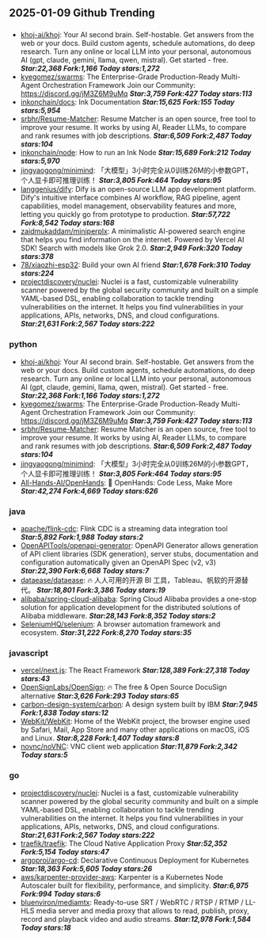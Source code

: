 ## 2025-01-09 Github Trending

### 
* [khoj-ai/khoj](https://github.com/khoj-ai/khoj): Your AI second brain. Self-hostable. Get answers from the web or your docs. Build custom agents, schedule automations, do deep research. Turn any online or local LLM into your personal, autonomous AI (gpt, claude, gemini, llama, qwen, mistral). Get started - free. ***Star:22,368 Fork:1,166 Today stars:1,272***
* [kyegomez/swarms](https://github.com/kyegomez/swarms): The Enterprise-Grade Production-Ready Multi-Agent Orchestration Framework Join our Community: https://discord.gg/jM3Z6M9uMq ***Star:3,759 Fork:427 Today stars:113***
* [inkonchain/docs](https://github.com/inkonchain/docs): Ink Documentation ***Star:15,625 Fork:155 Today stars:5,954***
* [srbhr/Resume-Matcher](https://github.com/srbhr/Resume-Matcher): Resume Matcher is an open source, free tool to improve your resume. It works by using AI, Reader LLMs, to compare and rank resumes with job descriptions. ***Star:6,509 Fork:2,487 Today stars:104***
* [inkonchain/node](https://github.com/inkonchain/node): How to run an Ink Node ***Star:15,689 Fork:212 Today stars:5,970***
* [jingyaogong/minimind](https://github.com/jingyaogong/minimind): 「大模型」3小时完全从0训练26M的小参数GPT，个人显卡即可推理训练！ ***Star:3,805 Fork:464 Today stars:95***
* [langgenius/dify](https://github.com/langgenius/dify): Dify is an open-source LLM app development platform. Dify's intuitive interface combines AI workflow, RAG pipeline, agent capabilities, model management, observability features and more, letting you quickly go from prototype to production. ***Star:57,722 Fork:8,542 Today stars:168***
* [zaidmukaddam/miniperplx](https://github.com/zaidmukaddam/miniperplx): A minimalistic AI-powered search engine that helps you find information on the internet. Powered by Vercel AI SDK! Search with models like Grok 2.0. ***Star:2,949 Fork:320 Today stars:378***
* [78/xiaozhi-esp32](https://github.com/78/xiaozhi-esp32): Build your own AI friend ***Star:1,678 Fork:310 Today stars:224***
* [projectdiscovery/nuclei](https://github.com/projectdiscovery/nuclei): Nuclei is a fast, customizable vulnerability scanner powered by the global security community and built on a simple YAML-based DSL, enabling collaboration to tackle trending vulnerabilities on the internet. It helps you find vulnerabilities in your applications, APIs, networks, DNS, and cloud configurations. ***Star:21,631 Fork:2,567 Today stars:222***

### python
* [khoj-ai/khoj](https://github.com/khoj-ai/khoj): Your AI second brain. Self-hostable. Get answers from the web or your docs. Build custom agents, schedule automations, do deep research. Turn any online or local LLM into your personal, autonomous AI (gpt, claude, gemini, llama, qwen, mistral). Get started - free. ***Star:22,368 Fork:1,166 Today stars:1,272***
* [kyegomez/swarms](https://github.com/kyegomez/swarms): The Enterprise-Grade Production-Ready Multi-Agent Orchestration Framework Join our Community: https://discord.gg/jM3Z6M9uMq ***Star:3,759 Fork:427 Today stars:113***
* [srbhr/Resume-Matcher](https://github.com/srbhr/Resume-Matcher): Resume Matcher is an open source, free tool to improve your resume. It works by using AI, Reader LLMs, to compare and rank resumes with job descriptions. ***Star:6,509 Fork:2,487 Today stars:104***
* [jingyaogong/minimind](https://github.com/jingyaogong/minimind): 「大模型」3小时完全从0训练26M的小参数GPT，个人显卡即可推理训练！ ***Star:3,805 Fork:464 Today stars:95***
* [All-Hands-AI/OpenHands](https://github.com/All-Hands-AI/OpenHands): 🙌 OpenHands: Code Less, Make More ***Star:42,274 Fork:4,669 Today stars:626***

### java
* [apache/flink-cdc](https://github.com/apache/flink-cdc): Flink CDC is a streaming data integration tool ***Star:5,892 Fork:1,988 Today stars:2***
* [OpenAPITools/openapi-generator](https://github.com/OpenAPITools/openapi-generator): OpenAPI Generator allows generation of API client libraries (SDK generation), server stubs, documentation and configuration automatically given an OpenAPI Spec (v2, v3) ***Star:22,390 Fork:6,668 Today stars:7***
* [dataease/dataease](https://github.com/dataease/dataease): 🔥 人人可用的开源 BI 工具，Tableau、帆软的开源替代。 ***Star:18,801 Fork:3,386 Today stars:19***
* [alibaba/spring-cloud-alibaba](https://github.com/alibaba/spring-cloud-alibaba): Spring Cloud Alibaba provides a one-stop solution for application development for the distributed solutions of Alibaba middleware. ***Star:28,143 Fork:8,352 Today stars:2***
* [SeleniumHQ/selenium](https://github.com/SeleniumHQ/selenium): A browser automation framework and ecosystem. ***Star:31,222 Fork:8,270 Today stars:35***

### javascript
* [vercel/next.js](https://github.com/vercel/next.js): The React Framework ***Star:128,389 Fork:27,318 Today stars:43***
* [OpenSignLabs/OpenSign](https://github.com/OpenSignLabs/OpenSign): 🔥 The free & Open Source DocuSign alternative ***Star:3,626 Fork:293 Today stars:65***
* [carbon-design-system/carbon](https://github.com/carbon-design-system/carbon): A design system built by IBM ***Star:7,945 Fork:1,838 Today stars:12***
* [WebKit/WebKit](https://github.com/WebKit/WebKit): Home of the WebKit project, the browser engine used by Safari, Mail, App Store and many other applications on macOS, iOS and Linux. ***Star:8,228 Fork:1,407 Today stars:8***
* [novnc/noVNC](https://github.com/novnc/noVNC): VNC client web application ***Star:11,879 Fork:2,342 Today stars:5***

### go
* [projectdiscovery/nuclei](https://github.com/projectdiscovery/nuclei): Nuclei is a fast, customizable vulnerability scanner powered by the global security community and built on a simple YAML-based DSL, enabling collaboration to tackle trending vulnerabilities on the internet. It helps you find vulnerabilities in your applications, APIs, networks, DNS, and cloud configurations. ***Star:21,631 Fork:2,567 Today stars:222***
* [traefik/traefik](https://github.com/traefik/traefik): The Cloud Native Application Proxy ***Star:52,352 Fork:5,154 Today stars:47***
* [argoproj/argo-cd](https://github.com/argoproj/argo-cd): Declarative Continuous Deployment for Kubernetes ***Star:18,363 Fork:5,605 Today stars:26***
* [aws/karpenter-provider-aws](https://github.com/aws/karpenter-provider-aws): Karpenter is a Kubernetes Node Autoscaler built for flexibility, performance, and simplicity. ***Star:6,975 Fork:994 Today stars:6***
* [bluenviron/mediamtx](https://github.com/bluenviron/mediamtx): Ready-to-use SRT / WebRTC / RTSP / RTMP / LL-HLS media server and media proxy that allows to read, publish, proxy, record and playback video and audio streams. ***Star:12,978 Fork:1,584 Today stars:18***
